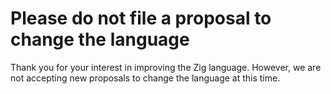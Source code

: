 #  Please do not file a proposal to change the language 
Thank you for your interest in improving the Zig language. However, we are
not accepting new proposals to change the language at this time.
